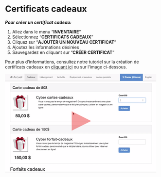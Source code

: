 # Certificats cadeaux

***Pour créer un certificat cadeau:***
1. Allez dans le menu “**INVENTAIRE**”
1. Sélectionnez “**CERTIFICATS CADEAUX**”
1. Cliquez sur “**AJOUTER UN NOUVEAU CERTIFICAT**”
1. Ajoutez les informations désirées 
1. Sauvegardez en cliquant sur “**CRÉER CERTIFICAT**”

Pour plus d’informations, consultez notre tutoriel sur la création de certificats cadeaux en [cliquant ici](https://www.youtube.com/watch?v=r46iZPvE0fY ) ou sur l'image ci-dessous. 




[![](download.png)](https://www.youtube.com/watch?v=r46iZPvE0fY )